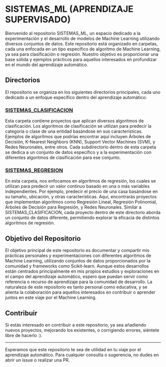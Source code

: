 # SISTEMAS_ML (APRENDIZAJE SUPERVISADO)

Bienvenido al repositorio SISTEMAS_ML, un espacio dedicado a la experimentación y el desarrollo de modelos de Machine Learning utilizando diversos conjuntos de datos. Este repositorio está organizado en carpetas, cada una enfocada en un tipo específico de algoritmo de Machine Learning, ya sea para clasificación o regresión. Nuestro objetivo es proporcionar una base sólida y ejemplos prácticos para aquellos interesados en profundizar en el mundo del aprendizaje automático.

## Directorios

El repositorio se organiza en los siguientes directorios principales, cada uno dedicado a un enfoque específico dentro del aprendizaje automático:

### [SISTEMAS_CLASIFICACION](./Sistemas-ML-CLASIFICACION)

Esta carpeta contiene proyectos que aplican diversos algoritmos de clasificación. Los algoritmos de clasificación se utilizan para predecir la categoría o clase de una entidad basándose en sus características. Ejemplos de algoritmos que podrías encontrar aquí incluyen Árboles de Decisión, K-Nearest Neighbors (KNN), Support Vector Machines (SVM), y Redes Neuronales, entre otros. Cada subdirectorio dentro de esta carpeta se dedica a un conjunto de datos específico y a la experimentación con diferentes algoritmos de clasificación para ese conjunto.

### [SISTEMAS_REGRESION](./Sistemas-ML-REGRESION_LINEAL)

En esta carpeta, nos enfocamos en algoritmos de regresión, los cuales se utilizan para predecir un valor continuo basado en una o más variables independientes. Por ejemplo, predecir el precio de una casa basándose en su tamaño, ubicación, y otras características. Aquí, encontrarás proyectos que implementan algoritmos como Regresión Lineal, Regresión Polinomial, Árboles de Decisión para Regresión, y Redes Neuronales. Similar a SISTEMAS_CLASIFICACION, cada proyecto dentro de este directorio aborda un conjunto de datos diferente, permitiendo explorar la eficacia de distintos algoritmos de regresión.

## Objetivo del Repositorio

El objetivo principal de este repositorio es documentar y compartir mis prácticas personales y experimentaciones con diferentes algoritmos de Machine Learning, utilizando conjuntos de datos proporcionados por la comunidad y frameworks como Scikit-learn. Aunque estos desarrollos están centrados principalmente en mis propios estudios y exploraciones en el campo del aprendizaje automático, espero que puedan servir como referencia o recurso de aprendizaje para la comunidad de desarrollo. La naturaleza de este repositorio es tanto personal como educativa, y se alienta la colaboración para aquellos interesados en contribuir o aprender juntos en este viaje por el Machine Learning.

## Contribuir

Si estás interesado en contribuir a este repositorio, ya sea añadiendo nuevos proyectos, mejorando los existentes, o corrigiendo errores, siéntete libre de hacerlo :).

---

Esperamos que este repositorio te sea de utilidad en tu viaje por el aprendizaje automático. Para cualquier consulta o sugerencia, no dudes en abrir un issue o realizar una PR.
